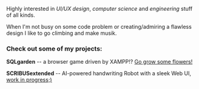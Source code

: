 Highly interested in *UI/UX design*, *computer science* and *engineering* stuff of all kinds.

When I'm not busy on some code problem or creating/admiring a flawless design I like to go climbing and make musik.

### Check out some of my projects:

**SQLgarden** -- a browser game driven by XAMPP!? [Go grow some flowers!](https://github.com/MironFoerster/SQLgarden)

**SCRIBUSextended** -- AI-powered handwriting Robot with a sleek Web UI, [work in progress;)](https://github.com/MironFoerster/SCRIBUSextended)
